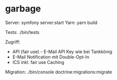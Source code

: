 # garbage

Server: symfony server:start
Yarn: yarn build

Tests: ./bin/tests


Zugriff:
- API (fair use) - E-Mail API Key wie bei Tankkönig
- E-Mail Notification mit Double-Opt-In
- ICS inkl. fair use Caching


Migration: ./bin/console doctrine:migrations:migrate
